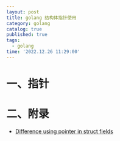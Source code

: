 ```yaml
---
layout: post
title: golang 结构体指针使用
category: golang
catalog: true
published: true
tags:
  - golang
time: '2022.12.26 11:29:00'
---
```

# 一、指针

# 二、附录
- [Difference using pointer in struct fields](https://stackoverflow.com/questions/59964619/difference-using-pointer-in-struct-fields)   
